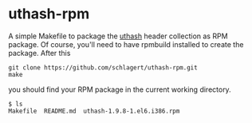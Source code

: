 uthash-rpm
==========

A simple Makefile to package the [uthash](https://github.com/troydhanson/uthash)
header collection as RPM package. Of course, you'll need to have rpmbuild
installed to create the package. After this
```
git clone https://github.com/schlagert/uthash-rpm.git
make
```
you should find your RPM package in the current working directory.
```
$ ls
Makefile  README.md  uthash-1.9.8-1.el6.i386.rpm
```
